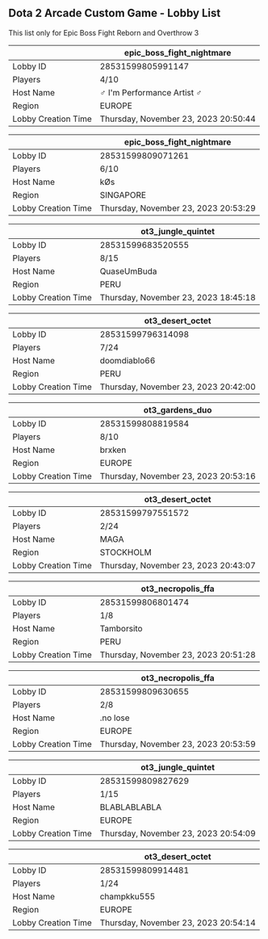 ## Dota 2 Arcade Custom Game - Lobby List

This list only for Epic Boss Fight Reborn and Overthrow 3

|  | epic_boss_fight_nightmare |
| ------ | ------ |
| Lobby ID | 28531599805991147 |
| Players | 4/10 |
| Host Name | ♂ I'm Performance Artist ♂ |
| Region | EUROPE |
| Lobby Creation Time | Thursday, November 23, 2023 20:50:44 |


|  | epic_boss_fight_nightmare |
| ------ | ------ |
| Lobby ID | 28531599809071261 |
| Players | 6/10 |
| Host Name | kØs |
| Region | SINGAPORE |
| Lobby Creation Time | Thursday, November 23, 2023 20:53:29 |


|  | ot3_jungle_quintet |
| ------ | ------ |
| Lobby ID | 28531599683520555 |
| Players | 8/15 |
| Host Name | QuaseUmBuda |
| Region | PERU |
| Lobby Creation Time | Thursday, November 23, 2023 18:45:18 |


|  | ot3_desert_octet |
| ------ | ------ |
| Lobby ID | 28531599796314098 |
| Players | 7/24 |
| Host Name | doomdiablo66 |
| Region | PERU |
| Lobby Creation Time | Thursday, November 23, 2023 20:42:00 |


|  | ot3_gardens_duo |
| ------ | ------ |
| Lobby ID | 28531599808819584 |
| Players | 8/10 |
| Host Name | brxken |
| Region | EUROPE |
| Lobby Creation Time | Thursday, November 23, 2023 20:53:16 |


|  | ot3_desert_octet |
| ------ | ------ |
| Lobby ID | 28531599797551572 |
| Players | 2/24 |
| Host Name | MAGA |
| Region | STOCKHOLM |
| Lobby Creation Time | Thursday, November 23, 2023 20:43:07 |


|  | ot3_necropolis_ffa |
| ------ | ------ |
| Lobby ID | 28531599806801474 |
| Players | 1/8 |
| Host Name | Tamborsito |
| Region | PERU |
| Lobby Creation Time | Thursday, November 23, 2023 20:51:28 |


|  | ot3_necropolis_ffa |
| ------ | ------ |
| Lobby ID | 28531599809630655 |
| Players | 2/8 |
| Host Name | .no lose |
| Region | EUROPE |
| Lobby Creation Time | Thursday, November 23, 2023 20:53:59 |


|  | ot3_jungle_quintet |
| ------ | ------ |
| Lobby ID | 28531599809827629 |
| Players | 1/15 |
| Host Name | BLABLABLABLA |
| Region | EUROPE |
| Lobby Creation Time | Thursday, November 23, 2023 20:54:09 |


|  | ot3_desert_octet |
| ------ | ------ |
| Lobby ID | 28531599809914481 |
| Players | 1/24 |
| Host Name | champkku555 |
| Region | EUROPE |
| Lobby Creation Time | Thursday, November 23, 2023 20:54:14 |


